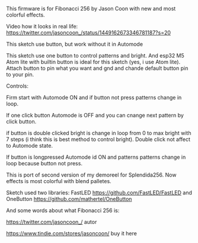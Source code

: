 This firmware is for Fibonacci 256 by Jason Coon with new and most colorful effects.

Video how it looks in real life: https://twitter.com/jasoncoon_/status/1449162673346781187?s=20 

This sketch use button, but work without it in Automode

This sketch use one button to control patterns and bright. And esp32 M5 Atom lite with builtin button is ideal for this sketch (yes, i use Atom lite).
Attach button to pin what you want and gnd and chande default button pin to your pin.

Controls: 

Firm start with Automode ON and if button not press patterns change in loop. 

If one click button Automode is OFF and you can cnange next pattern by click button.

if button is double clicked bright is change in loop from 0 to max bright with 7 steps (i think this is best method to control bright). Double click not affect to Automode state.

If button is longpressed Automode id ON and patterns patterns change in loop because button not press.

This is port of second version of my demoreel for Splendida256. Now effects is most colorful with blend palletes. 

Sketch used two libraries: FastLED https://github.com/FastLED/FastLED and OneButton https://github.com/mathertel/OneButton

And some words about what Fibonacci 256 is:

https://twitter.com/jasoncoon_/ autor

https://www.tindie.com/stores/jasoncoon/ buy it here


